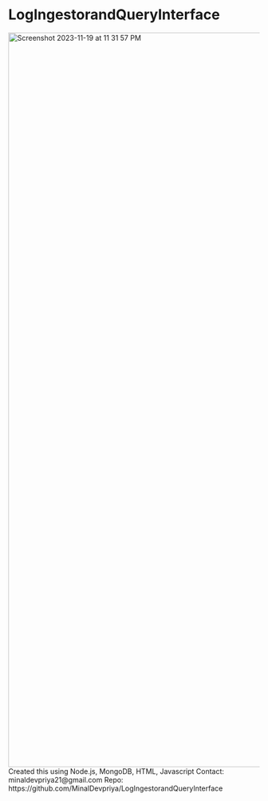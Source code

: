 # LogIngestorandQueryInterface
<img width="1470" alt="Screenshot 2023-11-19 at 11 31 57 PM" src="https://github.com/MinalDevpriya/LogIngestorandQueryInterface/assets/73357219/fc9600f3-aa72-4e80-a712-27b3c820eb69">
Created this using Node.js, MongoDB, HTML, Javascript
Contact: minaldevpriya21@gmail.com
Repo: https://github.com/MinalDevpriya/LogIngestorandQueryInterface
